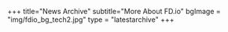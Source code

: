 +++
title="News Archive"
subtitle="More About FD.io"
bgImage = "img/fdio_bg_tech2.jpg"
type = "latestarchive"
+++